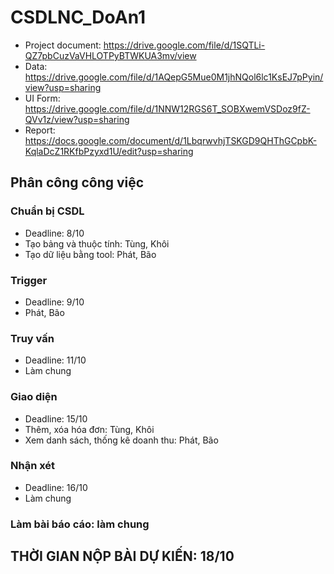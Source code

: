 # CSDLNC_DoAn1
- Project document:
   https://drive.google.com/file/d/1SQTLi-QZ7pbCuzVaVHLOTPyBTWKUA3mv/view
- Data:
   https://drive.google.com/file/d/1AQepG5Mue0M1jhNQol6lc1KsEJ7pPyin/view?usp=sharing
- UI Form:
   https://drive.google.com/file/d/1NNW12RGS6T_SOBXwemVSDoz9fZ-QVv1z/view?usp=sharing
- Report:
   https://docs.google.com/document/d/1LbqrwvhjTSKGD9QHThGCpbK-KqlaDcZ1RKfbPzyxd1U/edit?usp=sharing
   
## Phân công công việc
### Chuẩn bị CSDL 
  - Deadline: 8/10
  - Tạo bảng và thuộc tính: Tùng, Khôi
  - Tạo dữ liệu bằng tool: Phát, Bão
### Trigger
  - Deadline: 9/10
  - Phát, Bão
### Truy vấn
  - Deadline: 11/10
  - Làm chung
### Giao diện
  - Deadline: 15/10
  - Thêm, xóa hóa đơn: Tùng, Khôi
  - Xem danh sách, thống kê doanh thu: Phát, Bão
### Nhận xét
  - Deadline: 16/10
  - Làm chung
### Làm bài báo cáo: làm chung

## THỜI GIAN NỘP BÀI DỰ KIẾN: 18/10
